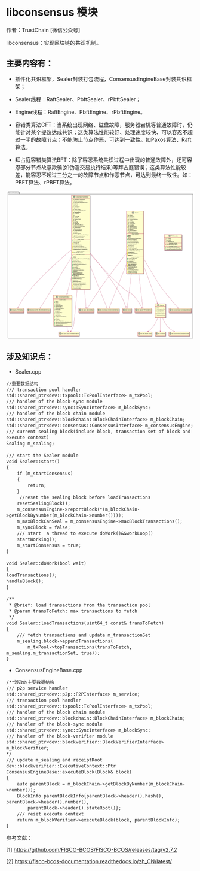 # libconsensus 模块

作者：TrustChain [微信公众号]

libconsensus：实现区块链的共识机制。

## 主要内容有：

+ 插件化共识框架，Sealer封装打包流程，ConsensusEngineBase封装共识框架；

+ Sealer线程：RaftSealer、PbftSealer、rPbftSealer；

+ Engine线程：RaftEngine、PbftEngine、rPbftEngine。

+ 容错类算法CFT：当系统出现网络、磁盘故障，服务器宕机等普通故障时，仍能针对某个提议达成共识；这类算法性能较好、处理速度较快、可以容忍不超过一半的故障节点；不能防止节点作恶，可达到一致性。如Paxos算法、Raft算法。

+ 拜占庭容错类算法BFT：除了容忍系统共识过程中出现的普通故障外，还可容忍部分节点故意欺骗(如伪造交易执行结果)等拜占庭错误；这类算法性能较差，能容忍不超过三分之一的故障节点和作恶节点，可达到最终一致性。如：PBFT算法、rPBFT算法。

![](../../../../images/articles/sourceCode_knowledge_map/libconsensus.png)

## 涉及知识点：
+ Sealer.cpp

```
//重要数据结构
/// transaction pool handler
std::shared_ptr<dev::txpool::TxPoolInterface> m_txPool;
/// handler of the block-sync module
std::shared_ptr<dev::sync::SyncInterface> m_blockSync;
/// handler of the block chain module
std::shared_ptr<dev::blockchain::BlockChainInterface> m_blockChain;
std::shared_ptr<dev::consensus::ConsensusInterface> m_consensusEngine;
/// current sealing block(include block, transaction set of block and execute context)
Sealing m_sealing;

/// start the Sealer module
void Sealer::start()
{
    if (m_startConsensus)
    {
        return;
    }
     //reset the sealing block before loadTransactions
    resetSealingBlock();
    m_consensusEngine->reportBlock(*(m_blockChain->getBlockByNumber(m_blockChain->number())));
    m_maxBlockCanSeal = m_consensusEngine->maxBlockTransactions();
    m_syncBlock = false;
    /// start  a thread to execute doWork()&&workLoop()
    startWorking();
    m_startConsensus = true;
}

void Sealer::doWork(bool wait)
{
loadTransactions();
handleBlock();
}

/**
 * @brief: load transactions from the transaction pool
 * @param transToFetch: max transactions to fetch
 */
void Sealer::loadTransactions(uint64_t const& transToFetch)
{
    /// fetch transactions and update m_transactionSet
    m_sealing.block->appendTransactions(
        m_txPool->topTransactions(transToFetch, m_sealing.m_transactionSet, true));
}

```

+ ConsensusEngineBase.cpp
```
/**涉及的主要数据结构
/// p2p service handler
std::shared_ptr<dev::p2p::P2PInterface> m_service;
/// transaction pool handler
std::shared_ptr<dev::txpool::TxPoolInterface> m_txPool;
/// handler of the block chain module
std::shared_ptr<dev::blockchain::BlockChainInterface> m_blockChain;
/// handler of the block-sync module
std::shared_ptr<dev::sync::SyncInterface> m_blockSync;
/// handler of the block-verifier module
std::shared_ptr<dev::blockverifier::BlockVerifierInterface> m_blockVerifier;
*/
/// update m_sealing and receiptRoot
dev::blockverifier::ExecutiveContext::Ptr ConsensusEngineBase::executeBlock(Block& block)
{
    auto parentBlock = m_blockChain->getBlockByNumber(m_blockChain->number());
    BlockInfo parentBlockInfo{parentBlock->header().hash(), parentBlock->header().number(),
        parentBlock->header().stateRoot()};
    /// reset execute context
    return m_blockVerifier->executeBlock(block, parentBlockInfo);
}
```

参考文献：

[1] https://github.com/FISCO-BCOS/FISCO-BCOS/releases/tag/v2.7.2

[2] https://fisco-bcos-documentation.readthedocs.io/zh_CN/latest/


